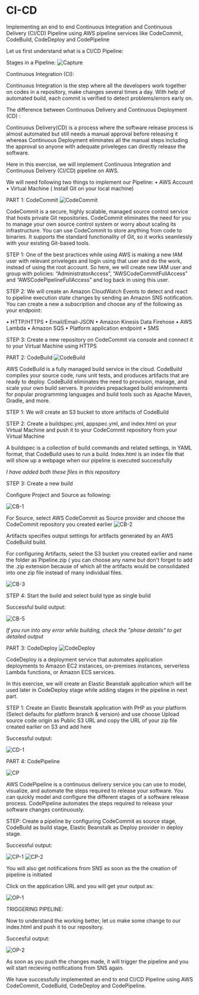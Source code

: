 # CI-CD
Implementing an end to end Continuous Integration and Continuous Delivery (CI/CD) Pipeline using AWS pipeline services like CodeCommit, CodeBuild, CodeDeploy and CodePipeline

Let us first understand what is a CI/CD Pipeline:

Stages in a Pipeline:
![Capture](https://github.com/roshnii20/CI-CD/blob/main/Pictures/Capture.PNG)

Continuous Integration (CI):

Continuous Integration is the step where all the developers work together on codes in a repository, make changes several times a day. With help of automated build, each commit is verified to detect problems/errors early on.

The difference between Continuous Delivery and Continuous Deployment (CD) :

Continuous Delivery(CD) is a process where the software release process is almost automated but still needs a manual approval before releasing it whereas Continuous Deployment eliminates all the manual steps including the approval so anyone with adequate priveleges can directly release the software. 


Here in this exercise, we will implement Continuous Integration and Continuous Delivery (CI/CD) pipeline on AWS.

We will need following two things to implement our Pipeline:
• AWS Account
• Virtual Machine ( Install Git on your local machine)

PART 1: CodeCommit
![CodeCommit](https://github.com/roshnii20/CI-CD/blob/main/Pictures/CodeCommit.PNG)

CodeCommit is a secure, highly scalable, managed source control service that hosts private Git repositories. CodeCommit eliminates the need for you to manage your own source control system or worry about scaling its infrastructure. You can use CodeCommit to store anything from code to binaries. It supports the standard functionality of Git, so it works seamlessly with your existing Git-based tools.

STEP 1: One of the best practices while using AWS is making a new IAM user with relevant priveleges and login using that user and do the work, instead of using the root account. So here, we will create new IAM user and group with policies: “AdministratorAccess”,  “AWSCodeCommitFullAccess” and “AWSCodePipelineFullAccess”  and log back in using this user.

STEP 2: We will create an Amazon CloudWatch Events to detect and react to pipeline execution state changes by sending an Amazon SNS notification. You can create a new a subscription and choose any of the following as your endpoint: 

• HTTP/HTTPS
• Email/Email-JSON
• Amazon Kinesis Data Firehose
• AWS Lambda
• Amazon SQS
• Platform application endpoint
• SMS

STEP 3: Create a new repository on CodeCommit via console and connect it to your Virtual Machine using HTTPS


PART 2: CodeBuild
![CodeBuild](https://github.com/roshnii20/CI-CD/blob/main/Pictures/CodeBuild.PNG)

AWS CodeBuild is a fully managed build service in the cloud. CodeBuild compiles your source code, runs unit tests, and produces artifacts that are ready to deploy. CodeBuild eliminates the need to provision, manage, and scale your own build servers. It provides prepackaged build environments for popular programming languages and build tools such as Apache Maven, Gradle, and more.

STEP 1: We will create an S3 bucket to store artifacts of CodeBuild


STEP 2: Create a buildspec.yml, appspec.yml, and index.html on your Virtual Machine and push it to your CodeCommit repository from your Virtual Machine

A buildspec is a collection of build commands and related settings, in YAML format, that CodeBuild uses to run a build.
Index.html is an index file that will show up a webpage when our pipeline is executed successfully

*I have added both these files in this repository* 

STEP 3: Create a new build 

Configure Project and Source as following:

![CB-1](https://github.com/roshnii20/CI-CD/blob/main/Pictures/CB-1.png)

For Source, select AWS CodeCommit as Source provider and choose the CodeCommit repository you created earlier
![CB-2](https://github.com/roshnii20/CI-CD/blob/main/Pictures/CB-2.png)

Artifacts specifies output settings for artifacts generated by an AWS CodeBuild build.

For configuring Artifacts, select the S3 bucket you created earlier and name the folder as Pipeline.zip ( you can choose any name but don't forget to add the .zip extension because of which all the artifacts would be consolidated into one zip file instead of many individual files.

![CB-3](https://github.com/roshnii20/CI-CD/blob/main/Pictures/CB-3.png)

STEP 4: Start the build and select build type as single build

Successful build output:

![CB-5](https://github.com/roshnii20/CI-CD/blob/main/Pictures/CB-5.png)

*If you run into any error while building, check the "phase details" to get detailed output*


PART 3: CodeDeploy
![CodeDeploy](https://github.com/roshnii20/CI-CD/blob/main/Pictures/CodeDeploy.PNG)

CodeDeploy is a deployment service that automates application deployments to Amazon EC2 instances, on-premises instances, serverless Lambda functions, or Amazon ECS services.

In this exercise, we will create an Elastic Beanstalk application which will be used later in CodeDeploy stage while adding stages in the pipeline in next part.

STEP 1: Create an Elastic Beanstalk application with PHP as your platform (Select defaults for platform branch & version) and use choose Upload source code origin as Public S3 URL and copy the URL of your zip file created earlier on S3 and add here

Successful output:

![CD-1](https://github.com/roshnii20/CI-CD/blob/main/Pictures/CD-1.png)


PART 4: CodePipeline

![CP](https://github.com/roshnii20/CI-CD/blob/main/Pictures/CodePipeline.PNG)

AWS CodePipeline is a continuous delivery service you can use to model, visualize, and automate the steps required to release your software. You can quickly model and configure the different stages of a software release process. CodePipeline automates the steps required to release your software changes continuously.

STEP: Create a pipeline by configuring CodeCommit as source stage, CodeBuild as build stage, Elastic Beanstalk as Deploy provider in deploy stage.

Successful output:

![CP-1](https://github.com/roshnii20/CI-CD/blob/main/Pictures/CP-1.png)
![CP-2](https://github.com/roshnii20/CI-CD/blob/main/Pictures/CP-2.png)

You will also get notifications from SNS as soon as the the creation of pipeline is initiated

Click on the application URL and you will get your output as:

![OP-1](https://github.com/roshnii20/CI-CD/blob/main/Pictures/OP-1.png)


TRIGGERING PIPELINE:

Now to understand the working better, let us make some change to our index.html and push it to our repository.

Succesful output:

![OP-2](https://github.com/roshnii20/CI-CD/blob/main/Pictures/OP-2.png)

As soon as you push the changes made, it will trigger the pipeline and you will start recieving notifications from SNS again.

We have successfully implemented an end to end CI/CD Pipeline using AWS CodeCommit, CodeBuild, CodeDeploy and CodePipeline. 




















